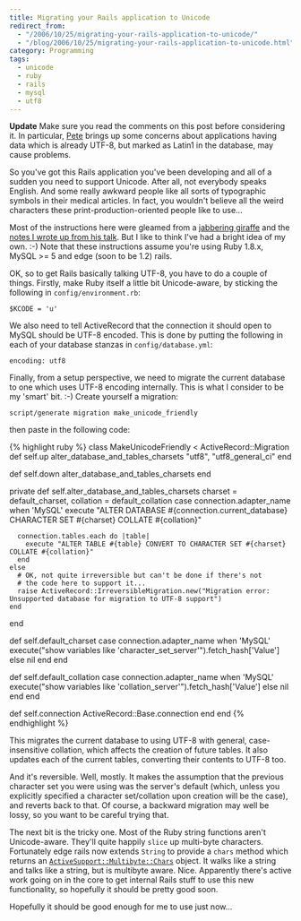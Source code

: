 ```yaml
---
title: Migrating your Rails application to Unicode
redirect_from:
  - "/2006/10/25/migrating-your-rails-application-to-unicode/"
  - "/blog/2006/10/25/migrating-your-rails-application-to-unicode.html"
category: Programming
tags:
  - unicode
  - ruby
  - rails
  - mysql
  - utf8
---
```

**Update** Make sure you read the comments on this post before considering it.  In particular, [Pete](http://woss.name/2006/10/25/migrating-your-rails-application-to-unicode/#comment-13156) brings up some concerns about applications having data which is already UTF-8, but marked as Latin1 in the database, may cause problems.

So you've got this Rails application you've been developing and all of a sudden
you need to support Unicode. After all, not everybody speaks English. And some
really awkward people like all sorts of typographic symbols in their medical
articles. In fact, you wouldn't believe all the weird characters these
print-production-oriented people like to use&hellip;

Most of the instructions here were gleamed from a [jabbering giraffe](http://happygiraffe.net/blog/archives/2006/09/16/unicode-for-rails) and the [notes I wrote up from his talk](http://woss.name/2006/10/11/railsconf-europe-2006-unicode-for-rails-dominic-mitchell/).  But I like to think I've had a bright idea of my own. :-)  Note that these instructions assume you're using Ruby 1.8.x, MySQL >= 5 and edge (soon to be 1.2) rails.

OK, so to get Rails basically talking UTF-8, you have to do a couple of things.
Firstly, make Ruby itself a little bit Unicode-aware, by sticking the following
in `config/environment.rb`:

    $KCODE = 'u'

We also need to tell ActiveRecord that the connection it should open to MySQL
should be UTF-8 encoded. This is done by putting the following in each of your
database stanzas in `config/database.yml`:

    encoding: utf8

Finally, from a setup perspective, we need to migrate the current database to
one which uses UTF-8 encoding internally. This is what I consider to be my
'smart' bit. :-) Create yourself a migration:

    script/generate migration make_unicode_friendly

then paste in the following code:

{% highlight ruby %}
class MakeUnicodeFriendly < ActiveRecord::Migration
  def self.up
    alter_database_and_tables_charsets "utf8", "utf8_general_ci"
  end

  def self.down
    alter_database_and_tables_charsets
  end

  private
  def self.alter_database_and_tables_charsets charset = default_charset, collation = default_collation
    case connection.adapter_name
    when 'MySQL'
      execute "ALTER DATABASE #{connection.current_database} CHARACTER SET #{charset} COLLATE #{collation}"

      connection.tables.each do |table|
        execute "ALTER TABLE #{table} CONVERT TO CHARACTER SET #{charset} COLLATE #{collation}"
      end
    else
      # OK, not quite irreversible but can't be done if there's not
      # the code here to support it...
      raise ActiveRecord::IrreversibleMigration.new("Migration error: Unsupported database for migration to UTF-8 support")
    end
  end

  def self.default_charset
    case connection.adapter_name
    when 'MySQL'
      execute("show variables like 'character_set_server'").fetch_hash['Value']
    else
      nil
    end
  end

  def self.default_collation
    case connection.adapter_name
    when 'MySQL'
      execute("show variables like 'collation_server'").fetch_hash['Value']
    else
      nil
    end
  end

  def self.connection
    ActiveRecord::Base.connection
  end
end
{% endhighlight %}

This migrates the current database to using UTF-8 with general,
case-insensitive collation, which affects the creation of future tables. It
also updates each of the current tables, converting their contents to UTF-8 too.

And it's reversible. Well, mostly. It makes the assumption that the previous
character set you were using was the server's default (which, unless you
explicitly specified a character set/collation upon creation will be the case),
and reverts back to that. Of course, a backward migration may well be lossy, so
you want to be careful trying that.

The next bit is the tricky one. Most of the Ruby string functions aren't
Unicode-aware. They'll quite happily `slice` up multi-byte characters.
Fortunately edge rails now extends `String` to provide a `chars` method which
returns an
[`ActiveSupport::Multibyte::Chars`](http://multibyterails.org/documentation/activesupport_multibyte/classes/ActiveSupport/Multibyte/Chars.html) object. It
walks like a string and talks like a string, but is multibyte aware. Nice.
Apparently there's active work going on in the core to get internal Rails stuff
to use this new functionality, so hopefully it should be pretty good soon.

Hopefully it should be good enough for me to use just now...
